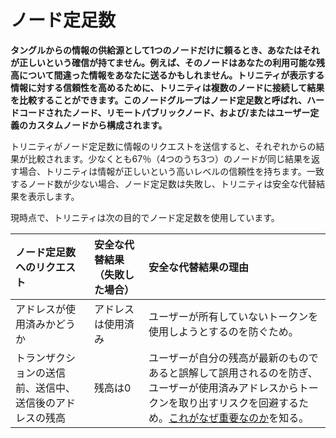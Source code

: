 # ノード定足数
<!-- # Node quorum -->

**タングルからの情報の供給源として1つのノードだけに頼るとき、あなたはそれが正しいという確信が持てません。例えば、そのノードはあなたの利用可能な残高について間違った情報をあなたに送るかもしれません。トリニティが表示する情報に対する信頼性を高めるために、トリニティは複数のノードに接続して結果を比較することができます。このノードグループはノード定足数と呼ばれ、ハードコードされたノード、リモートパブリックノード、および/またはユーザー定義のカスタムノードから構成されます。**
<!-- **When you rely only on one node as a source of information from the Tangle, you can't be confident that it's correct. For example, that node could send you the wrong information about your available balance. To increase your confidence in the information that Trinity displays, it can connect to multiple nodes and compare the results. This group of nodes is called a node quorum, which consists of hard-coded nodes, remote public nodes and/or any user-defined custom nodes** -->

トリニティがノード定足数に情報のリクエストを送信すると、それぞれからの結果が比較されます。少なくとも67％（4つのうち3つ）のノードが同じ結果を返す場合、トリニティは情報が正しいという高いレベルの信頼性を持ちます。一致するノード数が少ない場合、ノード定足数は失敗し、トリニティは安全な代替結果を表示します。
<!-- When Trinity sends a request for information to a node quorum, it compares the results from each of them. If at least 67% (3 out of 4) nodes return the same result, then Trinity has a high level of confidence that the information is correct. If fewer nodes agree, the quorum fails and Trinity displays a _safe_ fallback result. -->

現時点で、トリニティは次の目的でノード定足数を使用しています。
<!-- At the moment, Trinity uses a node quorum for the following: -->

| **ノード定足数へのリクエスト** | **安全な代替結果（失敗した場合）** | **安全な代替結果の理由** |
| :--- | :--- | :--- |
| アドレスが使用済みかどうか | アドレスは使用済み | ユーザーが所有していないトークンを使用しようとするのを防ぐため。 |
| トランザクションの送信前、送信中、送信後のアドレスの残高 | 残高は0 | ユーザーが自分の残高が最新のものであると誤解して誤用されるのを防ぎ、ユーザーが使用済みアドレスからトークンを取り出すリスクを回避するため。[これがなぜ重要なのか](root://iota-basics/0.1/concepts/addresses-and-signatures.md#addressreuse)を知る。 |
